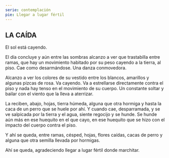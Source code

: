 ```yaml
---
serie: contemplación
pie: Llegar a lugar fértil
---
```


## LA CAÍDA

El sol está cayendo.

El día concluye y aún entre las sombras alcanzo a ver que trastabilla entre ramas, que hay un movimiento habitado por su peso cayendo a la tierra, al piso. Cae como desarmándose. Una danza conmovedora.

Alcanzo a ver los colores de su vestido entre los blancos, amarillos y algunas pizcas de rosa. Va cayendo. Va a estrellarse directamente contra el piso y nada hay tenso en el movimiento de su cuerpo. Un constante soltar y bailar con el viento que la lleva a aterrizar.

La reciben, abajo, hojas, tierra húmeda, alguna que otra hormiga y hasta la caca de un perro que se huele por ahí. Y cuando cae, desparramada, y se ve salpicada por la tierra y el agua, siente regocijo y se hunde. Se hunde aún más en ese huequito en el que cayo, en ese huequito que se hizo con el impacto del cuerpo contra el piso.

Y ahí se queda, entre ramas, césped, hojas, flores caídas, cacas de perro y alguna que otra semilla llevada por hormigas.

Ahí se queda, agradeciendo llegar a lugar fértil donde marchitar.
